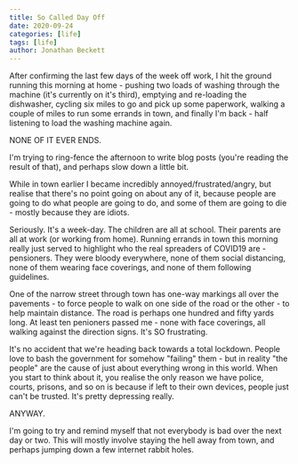 ```yaml
---
title: So Called Day Off
date: 2020-09-24
categories: [life]
tags: [life]
author: Jonathan Beckett
---
```


After confirming the last few days of the week off work, I hit the ground running this morning at home - pushing two loads of washing through the machine (it's currently on it's third), emptying and re-loading the dishwasher, cycling six miles to go and pick up some paperwork, walking a couple of miles to run some errands in town, and finally I'm back - half listening to load the washing machine again.

NONE OF IT EVER ENDS.

I'm trying to ring-fence the afternoon to write blog posts (you're reading the result of that), and perhaps slow down a little bit.

While in town earlier I became incredibly annoyed/frustrated/angry, but realise that there's no point going on about any of it, because people are going to do what people are going to do, and some of them are going to die - mostly because they are idiots.

Seriously. It's a week-day. The children are all at school. Their parents are all at work (or working from home). Running errands in town this morning really just served to highlight who the real spreaders of COVID19 are - pensioners. They were bloody everywhere, none of them social distancing, none of them wearing face coverings, and none of them following guidelines.

One of the narrow street through town has one-way markings all over the pavements - to force people to walk on one side of the road or the other - to help maintain distance. The road is perhaps one hundred and fifty yards long. At least ten penioners passed me - none with face coverings, all walking against the direction signs. It's SO frustrating.

It's no accident that we're heading back towards a total lockdown. People love to bash the government for somehow "failing" them - but in reality "the people" are the cause of just about everything wrong in this world. When you start to think about it, you realise the only reason we have police, courts, prisons, and so on is because if left to their own devices, people just can't be trusted. It's pretty depressing really.

ANYWAY.

I'm going to try and remind myself that not everybody is bad over the next day or two. This will mostly involve staying the hell away from town, and perhaps jumping down a few internet rabbit holes.